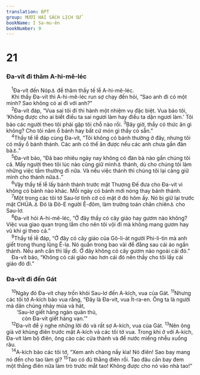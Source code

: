 ```yaml
---
translation: BPT
group: MƯƠI HAI SÁCH LỊCH SỬ
bookName: I Sa-mu-ên 
bookNumber: 9
---
```


<div class="title"><h1>21</h1><h3>Đa-vít đi thăm A-hi-mê-léc</h3></div>
<span class="verse 1sa_21_1"> <sup>1</sup>Đa-vít đến Nóp<a data-toggle="tooltip" data-placement="bottom" title="Một thành phố gần Ra-ma nơi có nhiều thầy tế lễ cư ngụ. Xem thêm I Sam 22:19.">⚓</a> để thăm thầy tế lễ A-hi-mê-léc.<br/> Khi thấy Đa-vít thì A-hi-mê-léc run sợ chạy đến hỏi, “Sao anh đi có một mình? Sao không có ai đi với anh?”<br/></span>
<span class="verse 1sa_21_2"> <sup>2</sup>Đa-vít đáp, “Vua sai tôi đi thi hành một nhiệm vụ đặc biệt. Vua bảo tôi, ‘Không được cho ai biết điều ta sai ngươi làm hay điều ta dặn ngươi làm.’ Tôi bảo các người theo tôi phải gặp tôi chỗ nào rồi.</span>
<span class="verse 1sa_21_3"><sup>3</sup>Bây giờ, thầy có thức ăn gì không? Cho tôi năm ổ bánh hay bất cứ món gì thầy có sẵn.”<br/></span>
<span class="verse 1sa_21_4"> <sup>4</sup>Thầy tế lễ đáp cùng Đa-vít, “Tôi không có bánh thường ở đây, nhưng tôi có mấy ổ bánh thánh. Các anh có thể ăn được nếu các anh chưa gần đàn bà<a data-toggle="tooltip" data-placement="bottom" title="Nghĩa là nếu họ đã gần đàn bà thì họ bị xem như không tinh sạch và không thể ăn bánh đã được hóa thánh khi dâng lên cho Thượng Đế. Xem thêm Lê-vi 7:21; 15:1-33.">⚓</a>.”<br/></span>
<span class="verse 1sa_21_5"> <sup>5</sup>Đa-vít bảo, “Đã bao nhiêu ngày nay không có đàn bà nào gần chúng tôi cả. Mấy người theo tôi lúc nào cũng giữ mình<a data-toggle="tooltip" data-placement="bottom" title="Nguyên văn, “bình” hay “vũ khí.”">⚓</a> thánh, dù cho chúng tôi làm những việc tầm thường đi nữa. Và nếu việc thánh thì chúng tôi lại càng giữ mình cho thánh nữa<a data-toggle="tooltip" data-placement="bottom" title="Xin xem II Sam 11:11 và các qui tắc trong Phục 23:9-14.">⚓</a>.”<br/></span>
<span class="verse 1sa_21_6"> <sup>6</sup>Vậy thầy tế lễ lấy bánh thánh trước mặt Thượng Đế đưa cho Đa-vít vì không có bánh nào khác. Mỗi ngày có bánh mới nóng thay bánh thánh.<br/></span>
<span class="verse 1sa_21_7"> <sup>7</sup>Một trong các tôi tớ Sau-lơ tình cờ có mặt ở đó hôm ấy. Nó bị giữ lại trước mặt CHÚA.<a data-toggle="tooltip" data-placement="bottom" title="Đây có thể là Đô-E có mặt ở đó để thi hành một lời hứa đặc biệt với Thượng Đế hay vì lý do tôn giáo nào khác. Cũng có thể anh ta bị giữ tại đó vì phạm pháp chẳng hạn như vô tình giết người.">⚓</a> Đó là Đô-E người Ê-đôm, làm trưởng toán chăn chiên<a data-toggle="tooltip" data-placement="bottom" title="Hay “sứ giả.”">⚓</a> cho Sau-lơ.<br/></span>
<span class="verse 1sa_21_8"> <sup>8</sup>Đa-vít hỏi A-hi-mê-léc, “Ở đây thầy có cây giáo hay gươm nào không? Việc vua giao quan trọng lắm cho nên tôi vội đi mà không mang gươm hay vũ khí gì theo cả.”<br/></span>
<span class="verse 1sa_21_9"> <sup>9</sup>Thầy tế lễ đáp, “Ở đây có cây giáo của Gô-li-át người Phi-li-tin mà anh giết trong thung lũng Ê-la. Nó quấn trong bao vải để đằng sau cái áo ngắn thánh. Nếu anh cần thì lấy đi. Ở đây không có cây gươm nào ngoài cái đó.”<br/> Đa-vít bảo, “Không có cái giáo nào hơn cái đó nên thầy cho tôi lấy cái giáo đó đi.”<br/></span>
<div class="title"><h3>Đa-vít đi đến Gát</h3></div>
<span class="verse 1sa_21_10"> <sup>10</sup>Ngày đó Đa-vít chạy trốn khỏi Sau-lơ đến A-kích, vua của Gát.</span>
<span class="verse 1sa_21_11"><sup>11</sup>Nhưng các tôi tớ A-kích bảo vua rằng, “Đây là Đa-vít, vua Ít-ra-en. Ông ta là người mà dân chúng nhảy múa và hát,<br/>  ‘Sau-lơ giết hằng ngàn quân thù,<br/>   còn Đa-vít giết hàng vạn.’”<br/></span>
<span class="verse 1sa_21_12"> <sup>12</sup>Đa-vít để ý nghe những lời đó và rất sợ A-kích, vua của Gát.</span>
<span class="verse 1sa_21_13"><sup>13</sup>Nên ông giả vờ khùng điên trước mặt A-kích và các tôi tớ vua. Trong khi ở với A-kích, Đa-vít làm bộ điên, ông cào các cửa thành và để nước miếng nhễu xuống râu.<br/></span>
<span class="verse 1sa_21_14"> <sup>14</sup>A-kích bảo các tôi tớ, “Xem anh chàng nầy kìa! Nó điên! Sao bay mang nó đến cho tao làm gì?</span>
<span class="verse 1sa_21_15"><sup>15</sup>Tao có đủ thằng điên rồi. Tao đâu cần bay đem một thằng điên nữa làm trò trước mắt tao! Không được cho nó vào nhà tao!”<br/></span>

